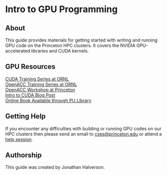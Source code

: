 # Intro to GPU Programming

## About

This guide provides materials for getting started with writing and running GPU code on the Princeton HPC clusters. It covers the NVIDIA GPU-accelerated libraries and CUDA kernels.

## GPU Resources

[CUDA Training Series at ORNL](https://www.olcf.ornl.gov/cuda-training-series/)   
[OpenACC Training Series at ORNL](https://www.olcf.ornl.gov/openacc-training-series/)   
[OpenACC Workshop at Princeton](http://w3.pppl.gov/~ethier/PICSCIE/Intro_to_OpenACC_Nov_2019.pdf)  
[Intro to CUDA Blog Post](https://devblogs.nvidia.com/even-easier-introduction-cuda/)   
[Online Book Available through PU Library](https://catalog.princeton.edu/catalog/11361691)
<!--
## Workshop Survey
Please complete [this survey](https://forms.gle/XYXeVKLVyWCTtBFX8) toward the end of the workshop.
-->

## Getting Help

If you encounter any difficulties with building or running GPU codes on our HPC clusters then please send an email to <a href="mailto:cses@princeton.edu">cses@princeton.edu</a> or attend a <a href="https://researchcomputing.princeton.edu/education/help-sessions">help session</a>.

## Authorship

This guide was created by Jonathan Halverson.
